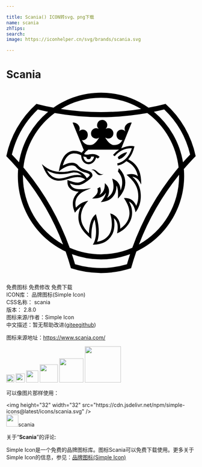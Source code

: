 ```yaml
---

title: Scania() ICON转svg、png下载
name: scania
zhTips: 
search: 
image: https://iconhelper.cn/svg/brands/scania.svg

---
```


# Scania  <small style="font-size: 60%;font-weight: 100"></small>

<div id="svg" class="svg-wrap">
<svg role="img" viewBox="0 0 24 24" xmlns="http://www.w3.org/2000/svg"><title>Scania icon</title><path d="M12 .6c-2.167 0-4.264.667-6.019 1.888a32.768 32.768 0 0 1-2.167-.48A12.262 12.262 0 0 0 0 8.615a32.75 32.75 0 0 1 1.5 1.636c-.3705 4.3908 2.0301 8.5486 6.018 10.423.247.699.47 1.404.668 2.117a12.266 12.266 0 0 0 7.629 0c.197-.713.42-1.419.667-2.118 3.9876-1.8737 6.3882-6.0307 6.018-10.421.482-.563.982-1.11 1.5-1.636a12.261 12.261 0 0 0-3.814-6.609c-.716.185-1.439.345-2.167.481A10.535 10.535 0 0 0 12 .6zm0 .642c1.806 0 3.562.494 5.086 1.407a32.724 32.724 0 0 1-10.172 0A9.896 9.896 0 0 1 12 1.242zM3.994 2.715c.431.107.865.204 1.301.293a10.537 10.537 0 0 0-3.687 6.387c-.295-.332-.597-.659-.904-.98a11.619 11.619 0 0 1 3.29-5.7zm16.012 0a11.62 11.62 0 0 1 3.29 5.7c-.307.321-.609.648-.904.98a10.537 10.537 0 0 0-3.687-6.387c.436-.089.87-.186 1.301-.293zm-13.873.454a33.353 33.353 0 0 0 11.734 0 9.885 9.885 0 0 1 3.966 6.873 33.352 33.352 0 0 0-5.866 10.16 9.89 9.89 0 0 1-7.935 0 33.367 33.367 0 0 0-5.866-10.16 9.895 9.895 0 0 1 3.967-6.873zm6.018.867a.662.662 0 0 0-.448 1.132.652.652 0 0 0-.971.573.652.652 0 0 0 1.03.535c-.241.404-.606.944-1.13.944-.547 0-.811-.228-1.052-.633a.548.548 0 0 0 .318-.021c.316-.105.493-.423.404-.823-.079-.354-.456-.55-.799-.45a.637.637 0 0 0-.291.18.698.698 0 0 0 .064-.519c-.098-.349-.512-.628-.873-.574l1.415 3.475c-.073.078-.18.196-.256.329-.302-.153-.909-.379-1.514-.135a1.553 1.553 0 0 0-.522.349c-.45.45-.676 1.2-.793 1.731a8.3307 8.3307 0 0 0-.08.415c.188-.141.31-.23.424-.306.102-.068.2-.124.336-.194.247-.127.583-.264.886-.264.163 0 .347.043.472.148.045.037.405.543 1.114.729.666.175.68.287.69.377 0 0-.116.19-.367.365a2.685 2.685 0 0 0-.346-.445c-.331-.346-.862-.532-1.296-.529-.413.004-.718.192-1.526.192-.82 0-1.39-.207-1.81-.454-.302-.164-.52-.37-.723-.535.108.263.213.472.307.684.07.151.327.667.648.947.413.35.822.465 1.224.465.408 0 .81-.119 1.206-.236.39-.116.766-.228 1.142-.228.487 0 .752.163.964.294a6.196 6.196 0 0 1-.225.15c-.3.191-.539.262-.771.262-.286 0-.801-.15-1.25-.33a1.2368 1.2368 0 0 0-.006.102v.116c0 .253.041.557.326.85.123.125.275.222.454.29.187.07.407.105.646.117-.109.1-.211.194-.31.316-.24.296-.435.692-.435 1.202 0 .262.046.481.111.691.047.149.093.284.157.445l.212-.255c.004-.004.236-.278.555-.51a2.98 2.98 0 0 0-.326 1.325c0 1.012.563 1.834 1.332 2.48 0 0 .183.163.312.263-.003-.162 0-.267 0-.408 0-.493.08-1.448.405-2.025.035.135.075.334.11.558.045.298.081.641.081.94 0 .496-.072.863-.156 1.127-.098.304-.18.42-.255.547a3.34 3.34 0 0 0 .882-.09 2.3 2.3 0 0 0 1.72-1.555c.09-.283.136-.596.136-.94 0-.198-.018-.403-.046-.603l-.024-.16c.055.044.093.085.14.138.18.207.343.524.343 1.036 0 .175-.01.445-.084.749.174-.058.351-.163.52-.27.204-.13.397-.284.572-.46.48-.48.811-1.117.818-1.845.005-.475-.096-.855-.32-1.299-.024-.048-.052-.097-.077-.146.052.022.101.05.147.08.255.164.42.424.53.718.066.177.114.35.147.554.074-.09.162-.212.262-.385.201-.348.414-.883.414-1.647 0-.375-.049-.806-.22-1.255a2.883 2.883 0 0 0-.85-1.202c.2643.0287.511.146.7.333.125.126.223.28.313.452l.095.19c.009-.093.008-.123.01-.204-.02-1.351-.397-2.34-1.626-2.978l-.007-.004c.43-.488.638-1.038.783-1.63-.296-.075-.843-.138-1.673.25l1.32-3.254c-.362-.054-.775.225-.873.574a.695.695 0 0 0 .065.519.642.642 0 0 0-.292-.181c-.343-.1-.72.097-.8.451-.088.4.089.718.405.822.134.04.177.045.318.021-.241.405-.494.629-1.041.629-.524 0-.892-.535-1.133-.94 0 0 .246.122.385.122a.651.651 0 0 0 .645-.657.652.652 0 0 0-.645-.658.634.634 0 0 0-.33.093.694.694 0 0 0 .202-.481.651.651 0 0 0-.645-.658zm3.608 3.585h.147l-.047.14c-.151.447-.629 1.516-1.802 1.779l.005.022.05.247c.497-.092.817-.303 1.107-.555.742.361 1.242.961 1.42 1.76l.034.157a.668.668 0 0 0-.114-.1 1.345 1.345 0 0 0-.719-.194c-.262 0-.489.063-.602.102.186.159.337.297.471.431.41.411.677.803.837 1.235.12.326.18.67.18 1.048 0 .403-.072.772-.213 1.098-.011.026-.04.092-.052.127a.706.706 0 0 0-.044-.126c-.341-.72-.91-.872-1.328-.872-.07 0-.13.004-.184.008l.006.01c.278.428.698 1.075.698 1.87 0 .26-.048.516-.142.759a2.4 2.4 0 0 1-.55.83c-.118.117-.222.214-.397.333l-.1.071a.465.465 0 0 0 .02-.12c.024-.897-.475-1.61-1.272-1.827l.018.076c.087.353.186.752.186 1.292 0 .583-.145 1.066-.43 1.436a1.954 1.954 0 0 1-.688.556 2.23 2.23 0 0 1-.652.219l-.109.018c.011-.014.034-.063.045-.087a1.0898 1.0898 0 0 0 .054-.161c.124-.455.127-1.001.127-1.069 0-.845-.21-1.618-.336-2.08l-.026-.098c-.1.074-.166.14-.211.186l-.02.021c-.263.263-.455.723-.57 1.367-.035.197-.052.362-.07.537l-.013.195-.003.121s-.072-.08-.09-.098a4.643 4.643 0 0 1-.188-.204 3.207 3.207 0 0 1-.483-.71 2.495 2.495 0 0 1-.177-.482 2.302 2.302 0 0 1-.07-.561c0-1.062.641-1.774.918-2.058l-.09.016a3.31 3.31 0 0 0-.326.08 2.172 2.172 0 0 0-.546.252 3.171 3.171 0 0 0-.603.513s-.018-.083-.021-.107a2.518 2.518 0 0 1-.04-.391c0-.441.168-.833.5-1.163.312-.313.551-.413 1.265-.712l.218-.091-.314.043c-.438.062-.638.09-1.009.09-.525 0-.887-.107-1.106-.327a.75.75 0 0 1-.123-.158 1.549 1.549 0 0 1-.117-.243l.272.099c.054.017.117.036.17.05a1.9 1.9 0 0 0 .49.07c.444 0 .804-.194 1.24-.508.182-.13.336-.258.456-.378.182-.182.221-.28.222-.297-.008-.269-.016-.523-.951-.768a1.782 1.782 0 0 1-.913-.59.8119.8119 0 0 0-.063-.068 1.046 1.046 0 0 0-.682-.229c-.196 0-.409.043-.651.132a4.7942 4.7942 0 0 0-.395.166l-.108.05.036-.113c.04-.132.085-.252.144-.391.05-.118.1-.22.156-.314.184-.31.412-.522.676-.629.138-.056.288-.084.447-.084.385 0 .732.167.875.247.01.71.438 1.12.93 1.12a.856.856 0 0 0 .643-.275c.121-.122.196-.258.244-.366.039-.087.067-.15.07-.2l.005.001a.496.496 0 0 1 .211.132l.236-.21a1.118 1.118 0 0 0-.401-.264 1.424 1.424 0 0 0-.464-.098 1.68 1.68 0 0 0-.36.026c-.123.02-.222.048-.396.048a.693.693 0 0 1-.358-.09 1.73 1.73 0 0 1 .525-.535l.006-.004h3.817l.074.003a3.287 3.287 0 0 0-.747.655l.215.17c.498-.622 1.272-1.01 2.02-1.01v.001zm-.457.494c-.621.08-1.182.635-1.182.635l.127.27c.293-.062.521-.22.69-.389.248-.248.347-.437.365-.516zm-5.542.543l.138.038c.055.016.132.032.207.042l.036.006.007.035a.27.27 0 0 0 .072.144.302.302 0 0 0 .43 0 .297.297 0 0 0 .088-.196l.002-.048.047-.002a2.6025 2.6025 0 0 1 .22 0l.117.008-.018.07a.852.852 0 0 1-.228.425.609.609 0 0 1-.469.192.578.578 0 0 1-.41-.175.81.81 0 0 1-.219-.43l-.02-.109zm4.513 1.49l-.133.416c.085.098.148.19.2.267.146.214.238.41.29.614.05.2.056.392.056.57 0 .142-.015.285-.046.425-.022.101-.053.21-.079.293-.024.08-.079.226-.079.226s-.008-.165-.023-.255-.029-.186-.053-.264a1.437 1.437 0 0 0-.353-.604 1.41 1.41 0 0 0-.35-.253 1.821 1.821 0 0 0-.284-.118c.022.083.045.173.07.28.064.276.093.504.093.716 0 .337-.075.622-.232.871a1.323 1.323 0 0 1-.187.234 2.039 2.039 0 0 1-.386.316c.036-.06.065-.122.1-.193.042-.087.068-.18.087-.248.186-.657-.121-1.063-.37-1.312a2.3783 2.3783 0 0 0-.103-.098c-.004.092-.008.184-.014.277-.022.318-.08.68-.35.948a1.942 1.942 0 0 1-.139.13c-.052.042-.111.092-.19.14.033-.064.06-.096.11-.218a.97.97 0 0 0-.029-.78l-.34.183c.01.025.017.052.024.076a.71.71 0 0 1-.086.577c-.05.08-.115.16-.204.25-.079.077-.162.152-.235.218l-.156.141.139-.001c.15-.002.35-.01.563-.047.34-.062.605-.192.813-.4a1.34 1.34 0 0 0 .218-.287c-.01.11-.037.222-.084.34a2.265 2.265 0 0 1-.239.436c-.065.095-.138.2-.232.315l-.086.105.134-.02c.162-.023.323-.056.48-.098a1.742 1.742 0 0 0 1.078-.777c.1-.158.172-.323.218-.504a2.35 2.35 0 0 0 .066-.696c.03.052.057.109.083.172.054.136.09.29.11.47.01.112.016.235.016.385v.03c0 .144 0 .281-.011.436l-.011.152.103-.112c.134-.147.279-.315.427-.55a2.543 2.543 0 0 0 .332-1.978 2.31 2.31 0 0 0-.359-.76 3.15 3.15 0 0 0-.349-.417l-.018-.019zm-3.275.165a.5.5 0 0 0-.215.049c.273.029.341.113.467.238.066.067.129.138.194.204.12.12.231.219.436.219a.613.613 0 0 0 .157-.022.981.981 0 0 0 .305-.141.528.528 0 0 1-.203.041c-.511 0-.663-.588-1.14-.588h-.001zm-5.83.1c.06.038.186.127.365.2.167.07.343.135.55.184.278.065.586.097.94.097.326 0 .717-.052 1.162-.153.143-.032.292-.062.413-.062.215 0 .424.035.578.116.153.082.261.17.395.279a2.71 2.71 0 0 0-.48-.071c-.143-.01-.34.003-.465.022-.28.041-.525.114-.783.19l-.03.01c-.39.115-.759.224-1.123.224-.422 0-.803-.157-1.101-.455-.065-.065-.171-.17-.242-.27a1.994 1.994 0 0 1-.179-.31v-.001zm-3.061.567a32.694 32.694 0 0 1 5.084 8.805 9.895 9.895 0 0 1-5.086-8.647c0-.054 0-.106.002-.158zm19.786 0l.002.157a9.895 9.895 0 0 1-5.086 8.648 32.665 32.665 0 0 1 5.085-8.805h-.001zM8.313 21.007a10.535 10.535 0 0 0 7.375 0c-.14.423-.273.847-.396 1.274a11.616 11.616 0 0 1-6.583 0 33.2233 33.2233 0 0 0-.397-1.273l.001-.001z"/></svg>
</div>
<detail full-name='scania'></detail>

<div class="detail-page">
<p>
<span><span class="badge-success badge">免费图标</span> <span class="badge-success badge">免费修改</span>  <span class="badge-success badge">免费下载</span> </span>
<br/>
<span>
ICON库：
<span class="badge-secondary badge">品牌图标(Simple Icon)</span> 
</span>
<br/>
<span>
CSS名称：
<span class="badge-secondary badge">scania</span> 
</span>

<br/>
<span>
版本：
<span class="badge-secondary badge">2.8.0</span> 
</span>
<br/>
<span>图标来源/作者：<span class="badge-light badge">Simple Icon</span></span> 
<br/>
<span class="zh-detail">中文描述：暂无<span class="help-link"><span>帮助改进</span>(<a href="https://gitee.com/liuwave/icon-helper/edit/master/json/brands/scania.json" target="_blank" rel="noopener noreferrer">gitee</a><a href="https://github.com/liuwave/icon-helper/edit/master/json/brands/scania.json" target="_blank" rel="noopener noreferrer">github</a></span>)</span><br/>
</p>
</div><div class="description description alert alert-light"><p>图标来源地址：<a href="https://www.scania.com/" target="_blank" rel="noopener noreferrer">https://www.scania.com/</a></p></div>
<div class="alert alert-dark">
<img height="21" width="21" src="https://cdn.jsdelivr.net/npm/simple-icons@latest/icons/scania.svg" />
<img height="24" width="24" src="https://cdn.jsdelivr.net/npm/simple-icons@latest/icons/scania.svg" />
<img height="32" width="32" src="https://cdn.jsdelivr.net/npm/simple-icons@latest/icons/scania.svg" />
<img height="48" width="48" src="https://cdn.jsdelivr.net/npm/simple-icons@latest/icons/scania.svg" />
<img height="64" width="64" src="https://cdn.jsdelivr.net/npm/simple-icons@latest/icons/scania.svg" />
<img height="96" width="96" src="https://cdn.jsdelivr.net/npm/simple-icons@latest/icons/scania.svg" />

</div>
<div>
  <p>可以像图片那样使用：    
  </p>
  <div class="alert alert-primary" style="font-size: 14px">
    &lt;img height="32" width="32" src="https://cdn.jsdelivr.net/npm/simple-icons@latest/icons/scania.svg" /&gt;
    <copy-btn content='<img height="32" width="32" src="https://cdn.jsdelivr.net/npm/simple-icons@latest/icons/scania.svg" />'></copy-btn>
  </div>
  <div class="alert alert-secondary">
    <img height="32" width="32" src="https://cdn.jsdelivr.net/npm/simple-icons@latest/icons/scania.svg" />scania
    <copy-btn content="scania" btn-title="复制图标名称"></copy-btn>
  </div>
</div>
<div class="icon-detail__container">
<p>关于“<b>Scania</b>”的评论:</p>
</div>
<Vssue title="关于“Scania”的评论" />
<div><p>Simple Icon是一个免费的品牌图标库。图标Scania可以免费下载使用。更多关于  Simple Icon的信息，参见：<a target="_blank" href="https://iconhelper.cn/brands.html">品牌图标(Simple Icon)</a>
</p></div>
